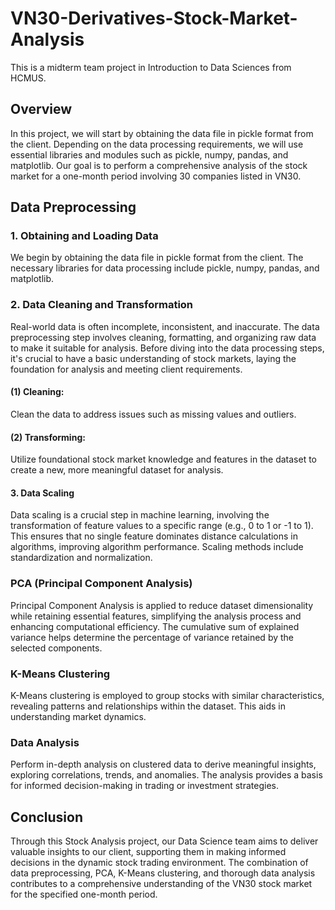 # VN30-Derivatives-Stock-Market-Analysis
This is a midterm team project in Introduction to Data Sciences from HCMUS.

## Overview
In this project, we will start by obtaining the data file in pickle format from the client. Depending on the data processing requirements, we will use essential libraries and modules such as pickle, numpy, pandas, and matplotlib. Our goal is to perform a comprehensive analysis of the stock market for a one-month period involving 30 companies listed in VN30.

## Data Preprocessing
### 1. Obtaining and Loading Data
We begin by obtaining the data file in pickle format from the client. The necessary libraries for data processing include pickle, numpy, pandas, and matplotlib.

### 2. Data Cleaning and Transformation
Real-world data is often incomplete, inconsistent, and inaccurate. The data preprocessing step involves cleaning, formatting, and organizing raw data to make it suitable for analysis. Before diving into the data processing steps, it's crucial to have a basic understanding of stock markets, laying the foundation for analysis and meeting client requirements.

#### (1) Cleaning:
Clean the data to address issues such as missing values and outliers.
#### (2) Transforming:
Utilize foundational stock market knowledge and features in the dataset to create a new, more meaningful dataset for analysis.
#### 3. Data Scaling
Data scaling is a crucial step in machine learning, involving the transformation of feature values to a specific range (e.g., 0 to 1 or -1 to 1). This ensures that no single feature dominates distance calculations in algorithms, improving algorithm performance. Scaling methods include standardization and normalization.

### PCA (Principal Component Analysis)
Principal Component Analysis is applied to reduce dataset dimensionality while retaining essential features, simplifying the analysis process and enhancing computational efficiency. The cumulative sum of explained variance helps determine the percentage of variance retained by the selected components.

### K-Means Clustering
K-Means clustering is employed to group stocks with similar characteristics, revealing patterns and relationships within the dataset. This aids in understanding market dynamics.

### Data Analysis
Perform in-depth analysis on clustered data to derive meaningful insights, exploring correlations, trends, and anomalies. The analysis provides a basis for informed decision-making in trading or investment strategies.

## Conclusion
Through this Stock Analysis project, our Data Science team aims to deliver valuable insights to our client, supporting them in making informed decisions in the dynamic stock trading environment. The combination of data preprocessing, PCA, K-Means clustering, and thorough data analysis contributes to a comprehensive understanding of the VN30 stock market for the specified one-month period.
